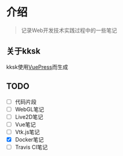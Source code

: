 # 介绍

> 记录Web开发技术实践过程中的一些笔记

## 关于kksk

kksk使用[VuePress](https://vuepress.vuejs.org/)而生成

## TODO

- [ ] 代码片段
- [ ] WebGL笔记
- [ ] Live2D笔记
- [ ] Vue笔记
- [ ] Vtk.js笔记
- [x] Docker笔记
- [ ] Travis CI笔记